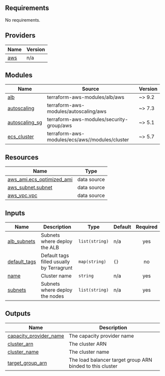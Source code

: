 <!-- BEGIN_TF_DOCS -->
## Requirements

No requirements.

## Providers

| Name | Version |
|------|---------|
| <a name="provider_aws"></a> [aws](#provider\_aws) | n/a |

## Modules

| Name | Source | Version |
|------|--------|---------|
| <a name="module_alb"></a> [alb](#module\_alb) | terraform-aws-modules/alb/aws | ~> 9.2 |
| <a name="module_autoscaling"></a> [autoscaling](#module\_autoscaling) | terraform-aws-modules/autoscaling/aws | ~> 7.3 |
| <a name="module_autoscaling_sg"></a> [autoscaling\_sg](#module\_autoscaling\_sg) | terraform-aws-modules/security-group/aws | ~> 5.1 |
| <a name="module_ecs_cluster"></a> [ecs\_cluster](#module\_ecs\_cluster) | terraform-aws-modules/ecs/aws//modules/cluster | ~> 5.7 |

## Resources

| Name | Type |
|------|------|
| [aws_ami.ecs_optimized_ami](https://registry.terraform.io/providers/hashicorp/aws/latest/docs/data-sources/ami) | data source |
| [aws_subnet.subnet](https://registry.terraform.io/providers/hashicorp/aws/latest/docs/data-sources/subnet) | data source |
| [aws_vpc.vpc](https://registry.terraform.io/providers/hashicorp/aws/latest/docs/data-sources/vpc) | data source |

## Inputs

| Name | Description | Type | Default | Required |
|------|-------------|------|---------|:--------:|
| <a name="input_alb_subnets"></a> [alb\_subnets](#input\_alb\_subnets) | Subnets where deploy the ALB | `list(string)` | n/a | yes |
| <a name="input_default_tags"></a> [default\_tags](#input\_default\_tags) | Default tags filled usually by Terragrunt | `map(string)` | `{}` | no |
| <a name="input_name"></a> [name](#input\_name) | Cluster name | `string` | n/a | yes |
| <a name="input_subnets"></a> [subnets](#input\_subnets) | Subnets where deploy the nodes | `list(string)` | n/a | yes |

## Outputs

| Name | Description |
|------|-------------|
| <a name="output_capacity_provider_name"></a> [capacity\_provider\_name](#output\_capacity\_provider\_name) | The capacity provider name |
| <a name="output_cluster_arn"></a> [cluster\_arn](#output\_cluster\_arn) | The cluster ARN |
| <a name="output_cluster_name"></a> [cluster\_name](#output\_cluster\_name) | The cluster name |
| <a name="output_target_group_arn"></a> [target\_group\_arn](#output\_target\_group\_arn) | The load balancer target group ARN binded to this cluster |
<!-- END_TF_DOCS -->